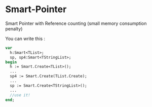 # Smart-Pointer
Smart Pointer with Reference counting (small memory consumption penalty) 

You can write this :

```pascal
var
  h:Smart<TList>;
  sp, sp4:Smart<TStringList>;
begin
  h := Smart.Create<TList>();
  ...
  sp4 := Smart.Create(TList.Create);
  ...
  sp := Smart.Create<TStringList>();
  ...
  //use it!
end;
```
